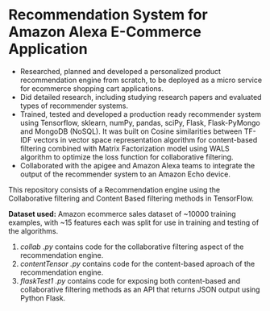 # Recommendation System for Amazon Alexa E-Commerce Application

- Researched, planned and developed a personalized product recommendation engine from scratch, to be deployed as a micro service for ecommerce shopping cart applications.
- Did detailed research, including studying research papers and evaluated types of recommender systems.
- Trained, tested and developed a production ready recommender system using Tensorflow, sklearn, numPy, pandas, sciPy, Flask, Flask-PyMongo and MongoDB (NoSQL). It was built on Cosine similarities between TF-IDF vectors in vector space representation algorithm for content-based filtering combined with Matrix Factorization model using WALS algorithm to optimize the loss function for collaborative filtering.
- Collaborated with the apigee and Amazon Alexa teams to integrate the output of the recommender system to an Amazon Echo device.

This repository consists of a Recommendation engine using the Collaborative filtering and Content Based filtering methods in TensorFlow.

**Dataset used:** Amazon ecommerce sales dataset of ~10000 training examples, with ~15 features each was split for use in training and testing of the algorithms.

1. *collab .py* contains code for the collaborative filtering aspect of the recommendation engine.
2. *contentTensor .py* contains code for the content-based aproach of the recommendation engine.
3. *flaskTest1 .py* contains code for exposing both content-based and collaborative filtering methods as an API that returns JSON output using Python Flask.